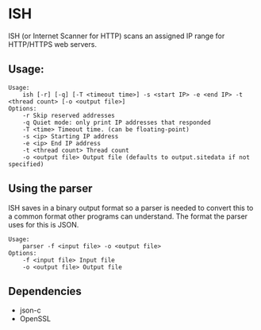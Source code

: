 # ISH
ISH (or Internet Scanner for HTTP) scans an assigned IP range for HTTP/HTTPS web servers.
## Usage:
```
Usage:
    ish [-r] [-q] [-T <timeout time>] -s <start IP> -e <end IP> -t <thread count> [-o <output file>]
Options:
    -r Skip reserved addresses
    -q Quiet mode: only print IP addresses that responded
    -T <time> Timeout time. (can be floating-point)
    -s <ip> Starting IP address
    -e <ip> End IP address
    -t <thread count> Thread count
    -o <output file> Output file (defaults to output.sitedata if not specified)
```
## Using the parser
ISH saves in a binary output format so a parser is needed to convert this to a common format other programs can understand. The format the parser uses for this is JSON.
```
Usage:
    parser -f <input file> -o <output file>
Options:
    -f <input file> Input file
    -o <output file> Output file
```
## Dependencies
- json-c
- OpenSSL
